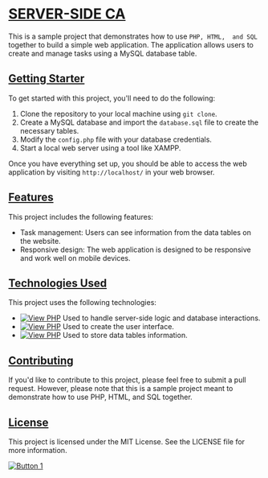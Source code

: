 # <a href="#" class="button">SERVER-SIDE CA</a>



This is a sample project that demonstrates how to use `PHP, HTML, 
and SQL` together to build a simple web application. 
The application allows users to create and manage tasks using a 
MySQL database table.

## <a href="#" class="button big">Getting Starter</a>

To get started with this project, you'll need to do the following:

1. Clone the repository to your local machine using `git clone`.
2. Create a MySQL database and import the `database.sql` file to 
create the necessary tables.
3. Modify the `config.php` file with your database credentials.
4. Start a local web server using a tool like XAMPP.

Once you have everything set up, you should be able to 
access the web application by visiting `http://localhost/` 
in your web browser.

## <a href="#" class="button big">Features</a>

This project includes the following features:

- Task management: Users can see information from the data 
tables on the website.
- Responsive design: The web application is designed to be 
responsive and work well on mobile devices.

## <a href="#" class="button big">Technologies Used </a>

This project uses the following technologies:



- [![View PHP](https://img.shields.io/badge/PHP:-blue.svg)]() Used to handle server-side logic and database interactions.
- [![View PHP](https://img.shields.io/badge/HTML/CSS:-blue.svg)]() Used to create the user interface.
- [![View PHP](https://img.shields.io/badge/MySQL:-blue.svg)]() Used to store data tables information.

## <a href="#" class="button big">Contributing</a>

If you'd like to contribute to this project, please feel 
free to submit a pull request. 
However, please note that this is a sample project 
meant to demonstrate how to use PHP, HTML, and SQL together.

## <a href="#" class="button big">License</a>

This project is licensed under the MIT License. 
See the LICENSE file for more information.


[![Button 1](https://img.shields.io/badge/Abielinsky-Abielinsky%20-blue.svg)](https://example.com/button1 "Tooltip Text")